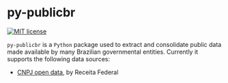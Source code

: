 # py-publicbr
[![MIT license](https://img.shields.io/badge/License-MIT-blue.svg)](https://lbesson.mit-license.org/)

`py-publicbr` is a `Python` package used to extract and consolidate public data made available by many Brazilian governmental entities. Currently it supports the following data sources:

* [CNPJ open data](https://www.gov.br/receitafederal/pt-br/assuntos/orientacao-tributaria/cadastros/consultas/dados-publicos-cnpj), by Receita Federal
